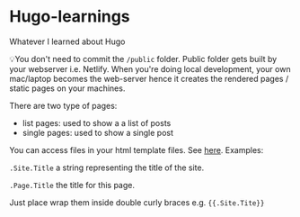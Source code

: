 # Hugo-learnings
Whatever I learned about Hugo

💡You don't need to commit the `/public` folder. Public folder gets built by your webserver i.e. Netlify. 
When you're doing local development, your own mac/laptop becomes the web-server hence it creates the rendered pages / static pages on your machines.

There are two type of pages: 
- list pages: used to show a a list of posts
- single pages: used to show a single post

You can access files in your html template files. See [here](https://gohugo.io/variables/). Examples: 

`.Site.Title`
a string representing the title of the site.

`.Page.Title`
the title for this page.

Just place wrap them inside double curly braces e.g. `{{.Site.Tite}}`
